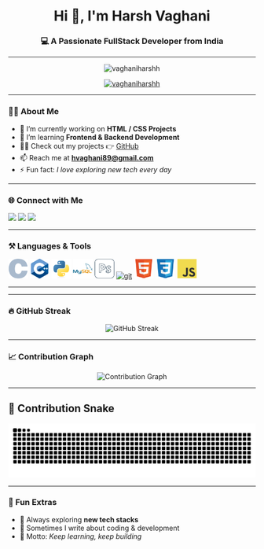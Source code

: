 <h1 align="center">Hi 👋, I'm Harsh Vaghani</h1> 
<h3 align="center">💻 A Passionate FullStack Developer from India</h3>  

---

<p align="center">
  <img src="https://komarev.com/ghpvc/?username=vaghaniharshh&label=Profile%20views&color=0e75b6&style=flat" alt="vaghaniharshh" />
</p>

<p align="center">
  <a href="https://github.com/ryo-ma/github-profile-trophy">
    <img src="https://github-profile-trophy.vercel.app/?username=vaghaniharshh&theme=tokyonight&margin-w=10&margin-h=10" alt="vaghaniharshh" />
  </a>
</p>

---

### 👨‍💻 About Me  
- 🔭 I’m currently working on **HTML / CSS Projects**  
- 🌱 I’m learning **Frontend & Backend Development**  
- 👨‍💻 Check out my projects 👉 [GitHub](https://github.com/vaghaniharshh)  
- 📫 Reach me at **hvaghani89@gmail.com**  
- ⚡ Fun fact: *I love exploring new tech every day*  

---

### 🌐 Connect with Me  
<p align="left">
  <a href="mailto:hvaghani89@gmail.com"><img src="https://img.shields.io/badge/Gmail-D14836?style=for-the-badge&logo=gmail&logoColor=white"/></a>
  <a href="https://www.linkedin.com/in/harshhvaghani" target="_blank"><img src="https://img.shields.io/badge/LinkedIn-0077B5?style=for-the-badge&logo=linkedin&logoColor=white"/></a>
  <a href="https://x.com/tech_with_harsh" target="_blank"><img src="https://img.shields.io/badge/Twitter-1DA1F2?style=for-the-badge&logo=twitter&logoColor=white"/></a>
</p>

---

### ⚒️ Languages & Tools  
<p align="left">
  <a href="https://www.cprogramming.com/" target="_blank"><img src="https://raw.githubusercontent.com/devicons/devicon/master/icons/c/c-original.svg" alt="c" width="40" height="40"/></a>
  <a href="https://www.w3schools.com/cpp/" target="_blank"><img src="https://raw.githubusercontent.com/devicons/devicon/master/icons/cplusplus/cplusplus-original.svg" alt="cplusplus" width="40" height="40"/></a>
  <a href="https://www.python.org" target="_blank"><img src="https://raw.githubusercontent.com/devicons/devicon/master/icons/python/python-original.svg" alt="python" width="40" height="40"/></a>
  <a href="https://www.mysql.com/" target="_blank"><img src="https://raw.githubusercontent.com/devicons/devicon/master/icons/mysql/mysql-original-wordmark.svg" alt="mysql" width="40" height="40"/></a>
  <a href="https://www.photoshop.com/" target="_blank"><img src="https://raw.githubusercontent.com/devicons/devicon/master/icons/photoshop/photoshop-line.svg" alt="photoshop" width="40" height="40"/></a>
  <a href="https://git-scm.com/" target="_blank"><img src="https://www.vectorlogo.zone/logos/git-scm/git-scm-icon.svg" alt="git" width="40" height="40"/></a>
  <a href="https://developer.mozilla.org/en-US/docs/Web/HTML" target="_blank"><img src="https://raw.githubusercontent.com/devicons/devicon/master/icons/html5/html5-original.svg" alt="html" width="40" height="40"/></a>
  <a href="https://developer.mozilla.org/en-US/docs/Web/CSS" target="_blank"><img src="https://raw.githubusercontent.com/devicons/devicon/master/icons/css3/css3-original.svg" alt="css" width="40" height="40"/></a>
  <a href="https://www.javascript.com/" target="_blank"><img src="https://raw.githubusercontent.com/devicons/devicon/master/icons/javascript/javascript-original.svg" alt="javascript" width="40" height="40"/></a>
</p>

---



---

### 🔥 GitHub Streak  

<p align="center">
  <img src="https://nirzak-streak-stats.vercel.app/?user=Vaghaniharshh&theme=dark&hide_border=false" alt="GitHub Streak"/>
</p>


---



### 📈 Contribution Graph  
<p align="center">
  <img src="https://github-readme-activity-graph.vercel.app/graph?username=HarshhVaghani&theme=tokyo-night" alt="Contribution Graph" />
</p>

---

## 🐍 Contribution Snake  
![Snake animation](https://github.com/Vaghaniharshh/Vaghaniharshh/blob/output/github-contribution-grid-snake.svg)  

---

### 🚀 Fun Extras  
- 🎯 Always exploring **new tech stacks**  
- 📝 Sometimes I write about coding & development  
- 🧩 Motto: *Keep learning, keep building*  
